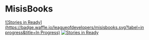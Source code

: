 # MisisBooks
[![Stories in Ready](https://badge.waffle.io/leagueofdevelopers/misisbooks.svg?label=in progress&title=In Progress)](http://waffle.io/leagueofdevelopers/misisbooks)
[![Stories in Ready](https://badge.waffle.io/leagueofdevelopers/misisbooks.svg?label=done&title=Done)](http://waffle.io/leagueofdevelopers/misisbooks)
